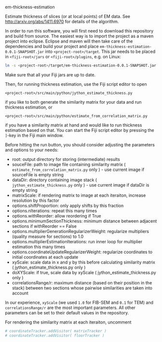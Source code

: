 em-thickness-estimation

Estimate thickness of slices (or at local points) of EM data. See http://arxiv.org/abs/1411.6970 for details of the algorithm.

In order to run this software, you will first need to download this repository and build from source. 
The easiest way is to import the project as a maven project into eclipse. Eclipse and maven will then take care of the dependencies and build your project and place `em-thickness-estimation-0.0.1-SNAPSHOT.jar` into `<project-root>/target`. This jar needs to be placed in `<fiji-root>/jars` or `<fiji-root>/plugins`, e.g. on Linux:
```bash
ln -s <project-root>/target/em-thickness-estimation-0.0.1-SNAPSHOT.jar <fiji-root>/jars
```
Make sure that all your Fiji jars are up to date.

Then, for running thickness estimation, use the Fiji script editor to open
```
<project-root>/src/main/python/jython_estimate_thickness.py
```
if you like to both generate the similarity matrix for your data and run thickness estimation, or
```
<project-root>/src/main/python/estimate_from_correlation_matrix.py
```
if you have a similarity matrix at hand and would like to run thickness estimation based on that. You can start the
Fiji script editor by pressing the `]`-key in the Fiji main window.

Before hitting the run button, you should consider adjusting the parameters and options to your needs:
- root:  output directory for storing (intermediate) results
- souceFile: path to image file containing similarity matrix ( `estimate_from_correlation_matrix.py` only ) - use current image if sourceFile is empty string
- dataDir: directory containing image stack ( `jython_estimate_thickness.py` only ) - use current image if dataDir is empty string
- matrixScale: if rendering matrix to image at each iteraiton, increase resolution by this factor
- options.shiftProportion: only apply shifts by this fraction
- options.nIterations: repeat this many times
- options.withReorder: allow reordering if True
- options.minimumSectionThickness: minimum distance between adjacent sections if withReorder == False
- options.multiplierGenerationRegularizerWeight: regularize multipliers (quality measure for sections) to 1.0
- options.multiplierEstimationIterations: run inner loop for multiplier estimation this many times
- options.coordinateUpdateRegularizerWeight: regularize coordinates to initial coordinates at each update
- xyScale: scale data in x and y by this before calculating similarity matrix ( jython_estimate_thickness.py only )
- doXYScale: if true, scale data by xyScale ( jython_estimate_thickness.py only )
- correlationsRange/r: maximum distance (based on their position in the stack) between two sections whose pairwise similarities are taken into account

In our experience, `xyScale` (we used `1.0` for FIB-SEM and `0.1` for TEM) and `correlationsRange/r` are the most important parameters. All other parameters can be set to their default values in the repository.

For rendering the similarity matrix at each iteraiton, uncomment
```python
# coordinateTracker.addVisitor( matrixTracker )
# coordinateTracker.addVisitor( floorTracker )
```
